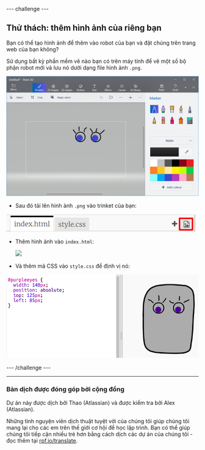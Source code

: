 --- challenge ---

## Thử thách: thêm hình ảnh của riêng bạn

Bạn có thể tạo hình ảnh để thêm vào robot của bạn và đặt chúng trên trang web của bạn không?

Sử dụng bất kỳ phần mềm vẽ nào bạn có trên máy tính để vẽ một số bộ phận robot mới và lưu nó dưới dạng file hình ảnh `.png`.

![ảnh chụp màn hình](images/robot-eyes-edit.png)

+ Sau đó tải lên hình ảnh `.png` vào trinket của bạn:

![ảnh chụp màn hình](images/robot-image-add.png)

+ Thêm hình ảnh vào `index.html`: 

    <img id="purpleeyes" src="purpleeyes.png">
    

+ Và thêm mã CSS vào `style.css` để định vị nó:

![ảnh chụp màn hình](images/robot-use-purple-eyes.png)

--- /challenge ---

***

### Bản dịch được đóng góp bởi cộng đồng 

Dự án này được dịch bởi Thao (Atlassian) và được kiểm tra bởi Alex (Atlassian). 

Những tình nguyện viên dịch thuật tuyệt vời của chúng tôi giúp chúng tôi mang lại cho các em trên thế giới cơ hội để học lập trình. Bạn có thể giúp chúng tôi tiếp cận nhiều trẻ hơn bằng cách dịch các dự án của chúng tôi - đọc thêm tại [rpf.io/translate](https://rpf.io/translate).